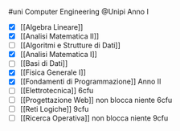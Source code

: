 #uni Computer Engineering @Unipi 
Anno I
- [x] [[Algebra Lineare]] 
- [x] [[Analisi Matematica II]] 
- [ ] [[Algoritmi e Strutture di Dati]] 
- [x] [[Analisi Matematica I]] 
- [ ] [[Basi di Dati]] 
- [x] [[Fisica Generale I]] 
- [x] [[Fondamenti di Programmazione]] 
Anno II
- [ ] [[Elettrotecnica]] 6cfu 
- [ ] [[Progettazione Web]] non blocca niente 6cfu
- [ ] [[Reti Logiche]] 9cfu
- [ ] [[Ricerca Operativa]] non blocca niente 9cfu 